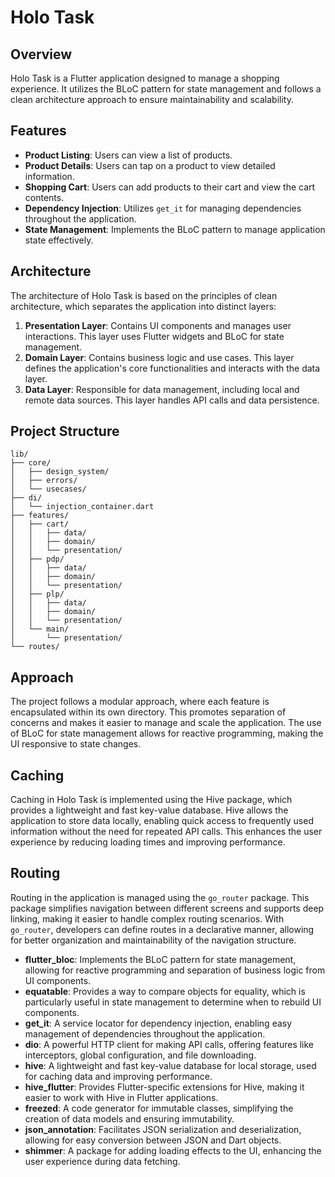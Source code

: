 # Holo Task

## Overview
Holo Task is a Flutter application designed to manage a shopping experience. It utilizes the BLoC pattern for state management and follows a clean architecture approach to ensure maintainability and scalability.

## Features
- **Product Listing**: Users can view a list of products.
- **Product Details**: Users can tap on a product to view detailed information.
- **Shopping Cart**: Users can add products to their cart and view the cart contents.
- **Dependency Injection**: Utilizes `get_it` for managing dependencies throughout the application.
- **State Management**: Implements the BLoC pattern to manage application state effectively.

## Architecture
The architecture of Holo Task is based on the principles of clean architecture, which separates the application into distinct layers:

1. **Presentation Layer**: Contains UI components and manages user interactions. This layer uses Flutter widgets and BLoC for state management.
2. **Domain Layer**: Contains business logic and use cases. This layer defines the application's core functionalities and interacts with the data layer.
3. **Data Layer**: Responsible for data management, including local and remote data sources. This layer handles API calls and data persistence.

## Project Structure
```
lib/
├── core/
│   ├── design_system/
│   ├── errors/
│   └── usecases/
├── di/
│   └── injection_container.dart
├── features/
│   ├── cart/
│   │   ├── data/
│   │   ├── domain/
│   │   └── presentation/
│   ├── pdp/
│   │   ├── data/
│   │   ├── domain/
│   │   └── presentation/
│   ├── plp/
│   │   ├── data/
│   │   ├── domain/
│   │   └── presentation/
│   └── main/
│       └── presentation/
└── routes/
```

## Approach
The project follows a modular approach, where each feature is encapsulated within its own directory. This promotes separation of concerns and makes it easier to manage and scale the application. The use of BLoC for state management allows for reactive programming, making the UI responsive to state changes.


## Caching
Caching in Holo Task is implemented using the Hive package, which provides a lightweight and fast key-value database. Hive allows the application to store data locally, enabling quick access to frequently used information without the need for repeated API calls. This enhances the user experience by reducing loading times and improving performance.

## Routing
Routing in the application is managed using the `go_router` package. This package simplifies navigation between different screens and supports deep linking, making it easier to handle complex routing scenarios. With `go_router`, developers can define routes in a declarative manner, allowing for better organization and maintainability of the navigation structure.

- **flutter_bloc**: Implements the BLoC pattern for state management, allowing for reactive programming and separation of business logic from UI components.
- **equatable**: Provides a way to compare objects for equality, which is particularly useful in state management to determine when to rebuild UI components.
- **get_it**: A service locator for dependency injection, enabling easy management of dependencies throughout the application.
- **dio**: A powerful HTTP client for making API calls, offering features like interceptors, global configuration, and file downloading.
- **hive**: A lightweight and fast key-value database for local storage, used for caching data and improving performance.
- **hive_flutter**: Provides Flutter-specific extensions for Hive, making it easier to work with Hive in Flutter applications.
- **freezed**: A code generator for immutable classes, simplifying the creation of data models and ensuring immutability.
- **json_annotation**: Facilitates JSON serialization and deserialization, allowing for easy conversion between JSON and Dart objects.
- **shimmer**: A package for adding loading effects to the UI, enhancing the user experience during data fetching.

